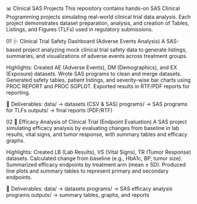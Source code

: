 📊 Clinical SAS Projects
This repository contains hands-on SAS Clinical Programming projects simulating real-world clinical trial data analysis. Each project demonstrates dataset preparation, analysis, and creation of Tables, Listings, and Figures (TLFs) used in regulatory submissions.

01 🩺 Clinical Trial Safety Dashboard (Adverse Events Analysis)
A SAS-based project analyzing mock clinical trial safety data to generate listings, summaries, and visualizations of adverse events across treatment groups.

Highlights:
Created AE (Adverse Events), DM (Demographics), and EX (Exposure) datasets.
Wrote SAS programs to clean and merge datasets.
Generated safety tables, patient listings, and severity-wise bar charts using PROC REPORT and PROC SGPLOT.
Exported results in RTF/PDF reports for reporting.

📂 Deliverables:
data/ → datasets (CSV & SAS)
programs/ → SAS programs for TLFs
outputs/ → final reports (PDF/RTF)


02 💊 Efficacy Analysis of Clinical Trial (Endpoint Evaluation)
A SAS project simulating efficacy analysis by evaluating changes from baseline in lab results, vital signs, and tumor response, with summary tables and efficacy graphs.

Highlights:
Created LB (Lab Results), VS (Vital Signs), TR (Tumor Response) datasets.
Calculated change from baseline (e.g., HbA1c, BP, tumor size).
Summarized efficacy endpoints by treatment arm (mean ± SD).
Produced line plots and summary tables to represent primary and secondary endpoints.

📂 Deliverables:
data/ →  datasets
programs/ → SAS efficacy analysis programs
outputs/ → summary tables, graphs, and reports

